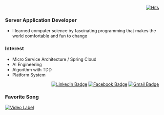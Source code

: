 <div align=right>

[![Hits](https://hits.seeyoufarm.com/api/count/incr/badge.svg?url=https%3A%2F%2Fgithub.com%2Finspire12)](https://hits.seeyoufarm.com)

</div>

### Server Application Developer
- I learned computer science by fascinating programming that makes the world comfortable and fun to change

### Interest
- Micro Service Architecture / Spring Cloud
- AI Engineering
- Algorithm with TDD
- Platform System


<div align=right>
  
[![Linkedin Badge](https://img.shields.io/badge/-LinkedIn-blue?style=flat-square&logo=Linkedin&logoColor=white&link=https://www.linkedin.com/in/yeonghak-seo-138bb5b5/)](https://www.linkedin.com/in/yeonghak-seo-138bb5b5/) 
[![Facebook Badge](https://img.shields.io/badge/-Facebook-1877f2?style=flat-square&logo=facebook&logoColor=white&link=https://www.facebook.com/inspire12)](https://www.facebook.com/inspire12) 
[![Gmail Badge](https://img.shields.io/badge/-Gmail-d14836?style=flat-square&logo=Gmail&logoColor=white&link=mailto:seo.yeonghak.1992@gmail.com)](mailto:seo.yeonghak.1992@gmail.com)
</div>

### Favorite Song
[![Video Label](https://i.ytimg.com/vi/D1PvIWdJ8xo/hqdefault.jpg?sqp=-oaymwEZCNACELwBSFXyq4qpAwsIARUAAIhCGAFwAQ==&rs=AOn4CLBBvu5mYW8ZTwvotPoGW6uFiIcQPw)](https://www.youtube.com/watch?v=D1PvIWdJ8xo)

